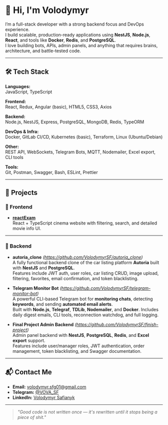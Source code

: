 # 👋 Hi, I'm Volodymyr

I’m a full-stack developer with a strong backend focus and DevOps experience.  
I build scalable, production-ready applications using **NestJS**, **Node.js**, **React**, and tools like **Docker**, **Redis**, and **PostgreSQL**.  
I love building bots, APIs, admin panels, and anything that requires brains, architecture, and battle-tested code.

---

## 🛠️ Tech Stack

**Languages:**  
JavaScript, TypeScript

**Frontend:**  
React, Redux, Angular (basic), HTML5, CSS3, Axios

**Backend:**  
Node.js, NestJS, Express, PostgreSQL, MongoDB, Redis, TypeORM

**DevOps & Infra:**  
Docker, GitLab CI/CD, Kubernetes (basic), Terraform, Linux (Ubuntu/Debian)

**Other:**  
REST API, WebSockets, Telegram Bots, MQTT, Nodemailer, Excel export, CLI tools

**Tools:**  
Git, Postman, Swagger, Bash, ESLint, Prettier

---

## 🚀 Projects

### 🔹 Frontend
- **[reactExam](https://github.com/VolodymyrSF/reactExam)**  
  React + TypeScript cinema website with filtering, search, and detailed movie info UI.

---

### 🔸 Backend
- **autoria_clone** *(https://github.com/VolodymyrSF/autoria_clone)*  
  A fully functional backend clone of the car listing platform **Autoria** built with **NestJS** and **PostgreSQL**.  
  Features include JWT auth, user roles, car listing CRUD, image upload, filtering, favorites, email confirmation, and token blacklisting.

- **Telegram Monitor Bot** *(https://github.com/VolodymyrSF/telegram-monitor-bot)*  
  A powerful CLI-based Telegram bot for **monitoring chats**, detecting **keywords**, and sending **automated email alerts**.  
  Built with **Node.js**, **Telegraf**, **TDLib**, **Nodemailer**, and **Docker**. Includes daily digest emails, CLI tools, reconnection watchdog, and full logging.

- **Final Project Admin Backend** *(https://github.com/VolodymyrSF/finish-project)*  
  Admin panel backend with **NestJS**, **PostgreSQL**, **Redis**, and **Excel export** support.  
  Features include user/manager roles, JWT authentication, order management, token blacklisting, and Swagger documentation.

---

## 📬 Contact Me

- **Email:** [volodymyr.sfg01@gmail.com](mailto:volodymyr.sfg01@gmail.com)  
- **Telegram:** [@VOVA_SF](https://t.me/VOVA_SF)  
- **LinkedIn:** [Volodymyr Safianyk](https://www.linkedin.com/in/volodymyr-safianyk-b29784200)

---

> *"Good code is not written once — it's rewritten until it stops being a piece of shit."*
